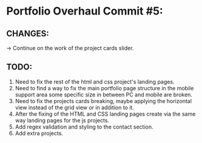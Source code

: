 # Portfolio Overhaul Commit #5:

## CHANGES:

→ Continue on the work of the project cards slider.

## TODO:

1. Need to fix the rest of the html and css project's landing pages.
2. Need to find a way to fix the main portfolio page structure in the mobile support area some specific size in between PC and mobile are broken.
3. Need to fix the projects cards breaking, maybe applying the horizontal view instead of the grid view or in addition to it.
4. After the fixing of the HTML and CSS landing pages create via the same way landing pages for the js projects.
5. Add regex validation and styling to the contact section.
6. Add extra projects.
